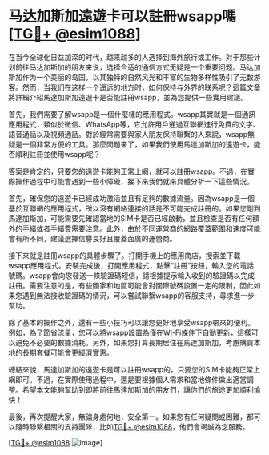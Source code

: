# 马达加斯加遠遊卡可以註冊wsapp嗎[[TG💪+ @esim1088](https://t.me/s/esim1088)]

在当今全球化日益加深的时代，越来越多的人选择到海外旅行或工作。对于那些计划前往马达加斯加的朋友来说，选择合适的通信方式无疑是一个重要问题。马达加斯加作为一个美丽的岛国，以其独特的自然风光和丰富的生物多样性吸引了无数游客。然而，当我们在这样一个遥远的地方时，如何保持与外界的联系呢？這篇文章將詳細介紹馬達加斯加遠遊卡是否能註冊wsapp，並為您提供一些實用建議。

首先，我們需要了解wsapp是一個什麼樣的應用程式。wsapp其實就是一個通訊應用程式，類似於微信、WhatsApp等，它允許用戶通過互聯網進行免費的文字、語音通話以及視頻通話。對於經常需要與家人朋友保持聯繫的人來說，wsapp無疑是一個非常方便的工具。那麼問題來了，如果我們使用馬達加斯加的遠遊卡，能否順利註冊並使用wsapp呢？

答案是肯定的，只要您的遠遊卡能夠正常上網，就可以註冊wsapp。不過，在實際操作過程中可能會遇到一些小障礙，接下來我們就來具體分析一下這些情況。

首先，確保您的遠遊卡已經成功激活並且有足夠的數據流量。因為wsapp是一個基於互聯網的應用程式，所以沒有網絡連接的話是不可能完成註冊的。如果您剛到馬達加斯加，可能需要先確認當地的SIM卡是否已經啟動，並且檢查是否有任何額外的手續或者手續費需要注意。此外，由於不同運營商的網路覆蓋範圍和速度可能會有所不同，建議選擇信譽良好且覆蓋面廣的運營商。

接下來就是註冊wsapp的具體步驟了。打開手機上的應用商店，搜索並下載wsapp應用程式。安裝完成後，打開應用程式，點擊“註冊”按鈕，輸入您的電話號碼。wsapp會向您發送一條驗證碼短信，請根據提示輸入收到的驗證碼以完成註冊。需要注意的是，有些國家和地區可能會對國際號碼設置一定的限制，因此如果您遇到無法接收驗證碼的情況，可以嘗試聯繫wsapp的客服支持，尋求進一步幫助。

除了基本的操作之外，還有一些小技巧可以讓您更好地享受wsapp帶來的便利。例如，為了節省流量，您可以將wsapp設置為僅在Wi-Fi條件下自動更新，這樣可以避免不必要的數據消耗。另外，如果您打算長期居住在馬達加斯加，考慮購買本地的長期套餐可能會更經濟實惠。

總結來說，馬達加斯加的遠遊卡是可以註冊wsapp的，只要您的SIM卡能夠正常上網即可。不過，在實際使用過程中，還是要根據個人需求和當地條件做出適當調整。希望本文能夠幫助到即將前往馬達加斯加的朋友們，讓你們的旅途更加順利愉快！

最後，再次提醒大家，無論身處何地，安全第一。如果您有任何疑問或困難，都可以隨時聯繫相關的支持團隊，比如[TG💪+ @esim1088](https://t.me/s/esim1088)，他們會竭誠為您服務。

[[TG💪+ @esim1088](https://t.me/s/esim1088) ![Image](https://i.postimg.cc/4NQfJmqS/Snipaste-2025-05-13-00-14-12.png)]